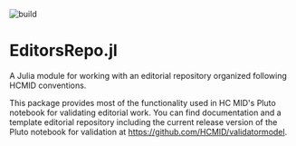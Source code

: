 
![build](https://github.com/HCMID/EditorsRepo.jl/actions/workflows/Documentation.yml/badge.svg)


# EditorsRepo.jl

A Julia module for working with an editorial repository organized following HCMID conventions.

This package provides most of the functionality used in HC MID's Pluto notebook for validating editorial work.  You can find documentation and a template editorial repository including the current release version of the Pluto notebook for validation at <https://github.com/HCMID/validatormodel>.